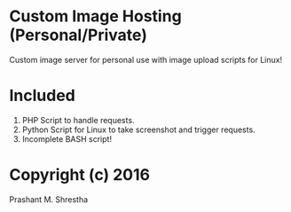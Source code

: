 # Custom Image Hosting (Personal/Private)
Custom image server for personal use with image upload scripts for Linux!

# Included
1. PHP Script to handle requests.
2. Python Script for Linux to take screenshot and trigger requests.
3. Incomplete BASH script!

# Copyright (c) 2016
Prashant M. Shrestha
